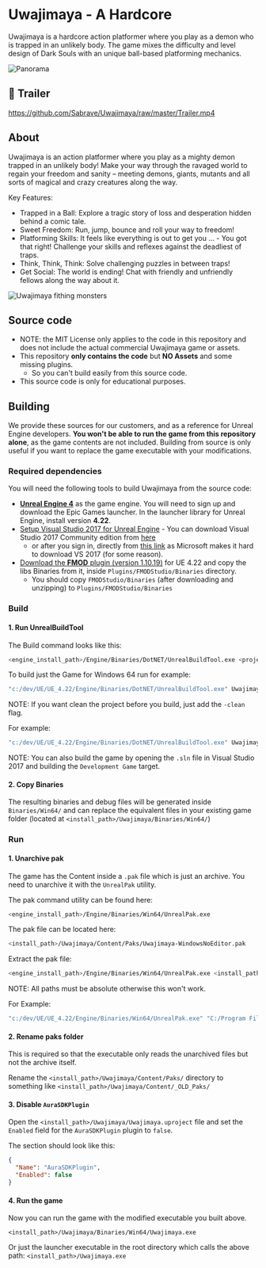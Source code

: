 # Uwajimaya - A Hardcore

Uwajimaya is a hardcore action platformer where you play as a demon who is trapped in an unlikely body. The game mixes the difficulty and level design of Dark Souls with an unique ball-based platforming mechanics.

![Panorama](https://user-images.githubusercontent.com/1269608/110971201-3b033900-8363-11eb-80ef-c98ff6442cf0.jpg)

## 🎥 Trailer

https://github.com/Sabrave/Uwajimaya/raw/master/Trailer.mp4

## About

Uwajimaya is an action platformer where you play as a mighty demon trapped in an unlikely body! Make your way through the ravaged world to regain your freedom and sanity – meeting demons, giants, mutants and all sorts of magical and crazy creatures along the way.

Key Features:

- Trapped in a Ball: Explore a tragic story of loss and desperation hidden behind a comic tale.
- Sweet Freedom: Run, jump, bounce and roll your way to freedom!
- Platforming Skills: It feels like everything is out to get you … - You got that right! Challenge your skills and reflexes against the deadliest of traps.
- Think, Think, Think: Solve challenging puzzles in between traps!
- Get Social: The world is ending! Chat with friendly and unfriendly fellows along the way about it.

![Uwajimaya fithing monsters](https://user-images.githubusercontent.com/1269608/110970459-73564780-8362-11eb-8ce1-aa880362cbd9.jpg)

## Source code

- NOTE: the MIT License only applies to the code in this repository and does not include the actual commercial Uwajimaya game or assets.
- This repository **only contains the code** but **NO Assets** and some missing plugins.
  - So you can't build easily from this source code.
- This source code is only for educational purposes.

## Building

We provide these sources for our customers, and as a reference for Unreal Engine developers. **You won't be able to run the game from this repository alone**, as the game contents are not included. Building from source is only useful if you want to replace the game executable with your modifications.

### Required dependencies

You will need the following tools to build Uwajimaya from the source code:

- **[Unreal Engine 4](https://www.unrealengine.com/)** as the game engine. You will need to sign up and download the Epic Games launcher. In the launcher library for Unreal Engine, install version **4.22**.
- [Setup Visual Studio 2017 for Unreal Engine](https://docs.unrealengine.com/en-US/Programming/Development/VisualStudioSetup/index.html) - You can download Visual Studio 2017 Community edition from [here](https://visualstudio.microsoft.com/vs/older-downloads/)
  - or after you sign in, directly from [this link](https://my.visualstudio.com/Downloads?q=visual%20studio%202017&wt.mc_id=o~msft~vscom~older-downloads) as Microsoft makes it hard to download VS 2017 (for some reason).
- [Download the **FMOD** plugin (version 1.10.19)](https://www.fmod.com/download) for UE 4.22 and copy the libs Binaries from it, inside `Plugins/FMODStudio/Binaries` directory.
  - You should copy `FMODStudio/Binaries` (after downloading and unzipping) to `Plugins/FMODStudio/Binaries`

### Build

#### 1. Run UnrealBuildTool

The Build command looks like this:

```sh
<engine_install_path>/Engine/Binaries/DotNET/UnrealBuildTool.exe <project_name><target_type> <platform> <build_type> -project=<uproject_absolute_file_path> -progress
```

To build just the Game for Windows 64 run for example:

```sh
"c:/dev/UE/UE_4.22/Engine/Binaries/DotNET/UnrealBuildTool.exe" Uwajimaya Win64 Development -project="C:/dev/Uwajimaya/Uwajimaya.uproject" -progress
```

NOTE: If you want clean the project before you build, just add the `-clean` flag.

For example:

```sh
"c:/dev/UE/UE_4.22/Engine/Binaries/DotNET/UnrealBuildTool.exe" Uwajimaya Win64 Development -project="C:/dev/Uwajimaya/Uwajimaya.uproject" -progress -clean
```

NOTE: You can also build the game by opening the `.sln` file in Visual Studio 2017 and building the `Development Game` target.

#### 2. Copy Binaries

The resulting binaries and debug files will be generated inside `Binaries/Win64/` and can replace the equivalent files in your existing game folder (located at `<install_path>/Uwajimaya/Binaries/Win64/`)

### Run

#### 1. Unarchive pak

The game has the Content inside a `.pak` file which is just an archive. You need to unarchive it with the `UnrealPak` utility.

The pak command utility can be found here:

```sh
<engine_install_path>/Engine/Binaries/Win64/UnrealPak.exe
```

The pak file can be located here:

```sh
<install_path>/Uwajimaya/Content/Paks/Uwajimaya-WindowsNoEditor.pak
```

Extract the pak file:

```sh
<engine_install_path>/Engine/Binaries/Win64/UnrealPak.exe <install_path>/Uwajimaya/Content/Paks/Uwajimaya-WindowsNoEditor.pak -Extract <install_path>
```

NOTE: All paths must be absolute otherwise this won't work.

For Example:

```sh
"c:/dev/UE/UE_4.22/Engine/Binaries/Win64/UnrealPak.exe" "C:/Program Files (x86)/Steam/steamapps/common/Uwajimaya/Uwajimaya/Content/Paks/Uwajimaya-WindowsNoEditor.pak" -Extract "C:/Program Files (x86)/Steam/steamapps/common/Uwajimaya/"
```

#### 2. Rename paks folder

This is required so that the executable only reads the unarchived files but not the archive itself.

Rename the `<install_path>/Uwajimaya/Content/Paks/` directory to something like `<install_path>/Uwajimaya/Content/_OLD_Paks/`

#### 3. Disable `AuraSDKPlugin`

Open the `<install_path>/Uwajimaya/Uwajimaya.uproject` file and set the `Enabled` field for the `AuraSDKPlugin` plugin to `false`.

The section should look like this:

```json
{
  "Name": "AuraSDKPlugin",
  "Enabled": false
}
```

#### 4. Run the game

Now you can run the game with the modified executable you built above.

`<install_path>/Uwajimaya/Binaries/Win64/Uwajimaya.exe`

Or just the launcher executable in the root directory which calls the above path:
`<install_path>/Uwajimaya.exe`
